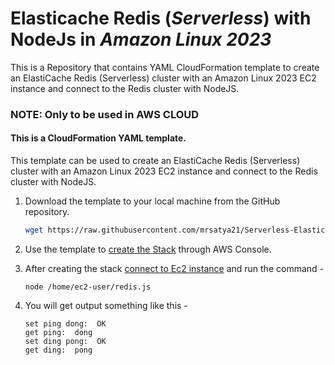 # Elasticache Redis (*Serverless*) with NodeJs in *Amazon Linux 2023*
This is a Repository that contains YAML CloudFormation template to create an ElastiCache Redis (Serverless) cluster with an Amazon Linux 2023 EC2 instance and connect to the Redis cluster with NodeJS. 

### NOTE: Only to be used in AWS CLOUD

#### This is a CloudFormation YAML template. 

This template can be used to create an ElastiCache Redis (Serverless) cluster with an Amazon Linux 2023 EC2 instance and connect to the Redis cluster with NodeJS.

1. Download the template to your local machine from the GitHub repository.

    ```sh
    wget https://raw.githubusercontent.com/mrsatya21/Serverless-Elasticache-Redis-With-NodeJS/main/template.yaml
    ```
2. Use the template to [create the Stack](https://docs.aws.amazon.com/AWSCloudFormation/latest/UserGuide/cfn-console-create-stack.html) through AWS Console.

3. After creating the stack [connect to Ec2 instance](https://docs.aws.amazon.com/AWSEC2/latest/UserGuide/connect-linux-inst-ssh.html#connect-linux-inst-sshClient) and run the command -
    ```node 
    node /home/ec2-user/redis.js
    ```

4. You will get output something like this - 
    ```
    set ping dong:  OK
    get ping:  dong
    set ding pong:  OK
    get ding:  pong
    ```
